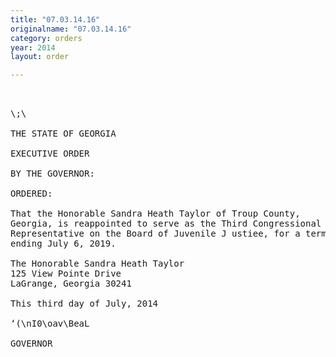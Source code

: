 ```yaml
---
title: "07.03.14.16"
originalname: "07.03.14.16"
category: orders
year: 2014
layout: order

---
```

<pre>
 

\;\

THE STATE OF GEORGIA

EXECUTIVE ORDER

BY THE GOVERNOR:

ORDERED:

That the Honorable Sandra Heath Taylor of Troup County,
Georgia, is reappointed to serve as the Third Congressional District
Representative on the Board of Juvenile J ustiee, for a term of office
ending July 6, 2019.

The Honorable Sandra Heath Taylor
125 View Pointe Drive
LaGrange, Georgia 30241

This third day of July, 2014

‘(\nI0\oav\BeaL

GOVERNOR

</pre>
